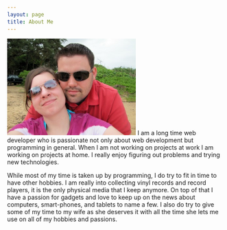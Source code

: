 ```yaml
---
layout: page
title: About Me
---
```

<img src="/img/daniel_and_rebecca_hawaii.jpg" alt="Daniel and Rebecca Baldwin in Hawaii" width="300" id="avatar" class="left" />
I am a long time web developer who is passionate not only about web development but programming in general. When I am not working on projects at work I am working on projects at home. I really enjoy figuring out problems and trying new technologies.

While most of my time is taken up by programming, I do try to fit in time to have other hobbies. I am really into collecting vinyl records and record players, it is the only physical media that I keep anymore. On top of that I have a passion for gadgets and love to keep up on the news about computers, smart-phones, and tablets to name a few. I also do try to give some of my time to my wife as she deserves it with all the time she lets me use on all of my hobbies and passions.
